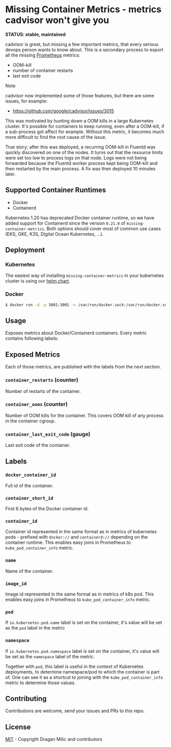 # Missing Container Metrics - metrics cadvisor won't give you

**STATUS: stable, maintained**

cadvisor is great, but missing a few important metrics, that every serious devops person wants to know about.
This is a secondary process to export all the missing [Prometheus](https://prometheus.io) metrics:

* OOM-kill
* number of container restarts
* last exit code

> [!NOTE]  
> cadvisor now implemented some of those features, but there are some issues, for example:
> - https://github.com/google/cadvisor/issues/3015


This was motivated by hunting down a OOM kills in a large Kubernetes cluster.
It's possible for containers to keep running, even after a OOM-kill, if a
sub-process got affect for example. Without this metric, it becomes much more
difficult to find the root cause of the issue.

True story; after this was deployed, a recurring OOM-kill in Fluentd was
quickly discovered on one of the nodes. It turns out that the resource limits
were set too low to process logs on that node. Logs were
not being forwarded because the Fluentd worker process kept being OOM-kill and
then restarted by the main process. A fix was then deployed 10 minutes later.

## Supported Container Runtimes
* Docker
* Containerd

Kubernetes 1.20 has deprecated Docker container runtime, so we have added support for Containerd since the version `0.21.0` of `missing-container-metrics`.
Both options should cover most of common use cases (EKS, GKE, K3S, Digital Ocean Kubernetes, ...).

## Deployment

### Kubernetes

The easiest way of installing `missing-container-metrics` in your kubernetes cluster is using our [helm chart](https://artifacthub.io/packages/helm/missing-container-metrics/missing-container-metrics).


### Docker

```sh
$ docker run -d -p 3001:3001 -v /var/run/docker.sock:/var/run/docker.sock ghcr.io/wonderland-platform/missing-container-metrics:1.0.0-rc3

```

## Usage

Exposes metrics about Docker/Containerd containers.
Every metric contains following labels:
## Exposed Metrics

Each of those metrics, are published with the labels from the next section.

### `container_restarts` (counter)

Number of restarts of the container. 

### `container_ooms` (counter)

Number of OOM kills for the container. This covers OOM kill of any process in the container cgroup.

### `container_last_exit_code` (gauge)

Last exit code of the container.

## Labels

### `docker_container_id`

Full id of the container.

### `container_short_id`

First 6 bytes of the Docker container id.

### `container_id`

Container id represented in the same format as in metrics of kubernetes pods - prefixed with `docker://` and `containerd://` depending on the container runtime. This enables easy joins in Prometheus to `kube_pod_container_info` metric.

### `name`

Name of the container.

### `image_id`

Image id represented in the same format as in metrics of k8s pod. This enables easy joins in Prometheus to `kube_pod_container_info` metric.

### `pod`

If `io.kubernetes.pod.name` label is set on the container, it's value
will be set as the `pod` label in the metric

### `namespace`

If `io.kubernetes.pod.namespace` label is set on the container, it's value
will be set as the `namespace` label of the metric.

Together with `pod`, this label is useful in the context of Kubernetes deployments, to determine namespace/pod to which the container is part of.
One can see it as a shortcut to joining with the `kube_pod_container_info` metric to determine those values.


## Contributing

Contributions are welcome, send your issues and PRs to this repo.

## License

[MIT](LICENSE) - Copyright Dragan Milic and contributors
